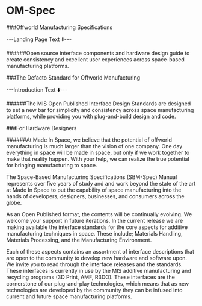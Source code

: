 # OM-Spec
###Offworld Manufacturing Specifications

---Landing Page Text :arrow_down:---

######Open source interface components and hardware design guide to create consistency and excellent user experiences across space-based manufacturing platforms.

###The Defacto Standard for Offworld Manufacturing

---Introduction Text :arrow_down:---

######The MIS Open Published Interface Design Standards are designed to set a new bar for simplicity and consistency across space manufacturing platforms, while providing you with plug-and-build design and code.

###For Hardware Designers

######At Made In Space, we believe that the potential of offworld manufacturing is much larger than the vision of one company. One day everything in space will be made in space, but only if we work together to make that reality happen. With your help, we can realize the true potential for bringing manufacturing to space.

The Space-Based Manufacturing Specifications (SBM-Spec) Manual represents over five years of study and and work beyond the state of the art at Made In Space to put the capability of space manufacturing into the hands of developers, designers, businesses, and consumers across the globe. 

As an Open Published format, the contents will be continually evolving. We welcome your support in future iterations. In the current release we are making available the interface standards for the core aspects for additive manufacturing techniques in space. These include; Materials Handling, Materials Processing, and the Manufacturing Environment.

Each of these aspects contains an assortment of interface descriptions that are open to the community to develop new hardware and software upon. We invite you to read through the interface releases and the standards. These interfaces is currently in use by the MIS additive manufacturing and recycling programs (3D Print, AMF, R3DO). These interfaces are the cornerstone of our plug-and-play technologies, which means that as new technologies are developed by the community they can be infused into current and future space manufacturing platforms.
